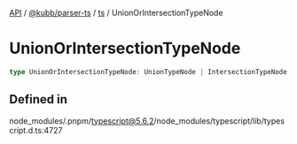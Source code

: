 [API](../../../../../packages.md) / [@kubb/parser-ts](../../../index.md) / [ts](../index.md) / UnionOrIntersectionTypeNode

# UnionOrIntersectionTypeNode

```ts
type UnionOrIntersectionTypeNode: UnionTypeNode | IntersectionTypeNode;
```

## Defined in

node\_modules/.pnpm/typescript@5.6.2/node\_modules/typescript/lib/typescript.d.ts:4727

